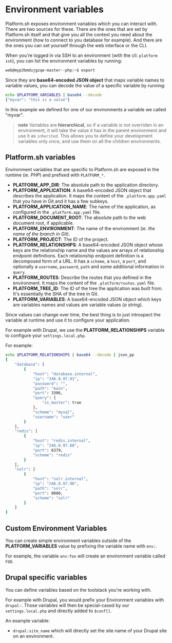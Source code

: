 # Environment variables

Platform.sh exposes environment variables which you can interact with. There are
two sources for these. There are the ones that are set by Platform.sh itself
and that give you all the context you need about the environment (how to 
connect to you database for example). And there are the ones you can set
yourself through the web interface or the CLI.

When you're logged in via SSH to an environment (with the cli: `platform ssh`), 
you can list the environment variables by running:

```bash
web@myp3bmdujgzqe-master--php:~$ export
```
Since they are **base64-encoded JSON object** that maps variable names
to variable values, you can decode the value of a specific variable by
running:

```bash
echo $PLATFORM_VARIABLES | base64 --decode
{"myvar": "this is a value"}
```

In this example we defined for one of our environments a variable we called 
"myvar".

> **note**
> Variables are **hierarchical**, so if a variable is not overriden in an environment, it will take the value it has in the parent environment and use it as `inherited`.
> This allows you to define your development variables only once, and use them on all the children environments.

## Platform.sh variables

Environment variables that are specific to Platform.sh are exposed in
the runtime (*ie. PHP*) and prefixed with `PLATFORM_*`.

-   **PLATFORM_APP_DIR**: The absolute path to the application directory.
-   **PLATFORM_APPLICATION**: A base64-encoded JSON object that
    describes the application. It maps the content of the
    `.platform.app.yaml` that you have in Git and it has a few subkeys.
-   **PLATFORM_APPLICATION_NAME**: The name of the application, as configured
    in the `.platform.app.yaml` file.
-   **PLATFORM_DOCUMENT_ROOT**: The absolute path to the web document root, if
    applicable.
-   **PLATFORM_ENVIRONMENT**: The name of the environment (*ie. the
    name of the branch in Git*).
-   **PLATFORM_PROJECT**: The ID of the project.
-   **PLATFORM_RELATIONSHIPS**: A base64-encoded JSON object whose keys
    are the relationship name and the values are arrays of relationship
    endpoint definitions. Each relationship endpoint definition is a
    decomposed form of a URL. It has a `scheme`, a `host`, a `port`, and
    optionally a `username`, `password`, `path` and some additional
    information in `query`.
-   **PLATFORM_ROUTES**: Describe the routes that you defined in the
    environment. It maps the content of the `.platform/routes.yaml`
    file.
-   **PLATFORM_TREE_ID**: The ID of the tree the application was built
    from. It's essentially the SHA of the tree in Git.
-   **PLATFORM_VARIABLES**: A base64-encoded JSON object which keys are
    variables names and values are variable values (*a string*).

Since values can change over time, the best thing is to just introspect
the variable at runtime and use it to configure your application.

For example with Drupal, we use the **PLATFORM_RELATIONSHIPS** variable
to configure your `settings.local.php`.

For example:

```bash
echo $PLATFORM_RELATIONSHIPS | base64 --decode | json_pp
{
    "database": [
        {
            "host": "database.internal",
            "ip": "246.0.97.91",
            "password": "",
            "path": "main",
            "port": 3306,
            "query": {
                "is_master": true
            },
            "scheme": "mysql",
            "username": "user"
        }
    ],
    "redis": [
        {
            "host": "redis.internal",
            "ip": "246.0.97.88",
            "port": 6379,
            "scheme": "redis"
        }
    ],
    "solr": [
        {
            "host": "solr.internal",
            "ip": "246.0.97.90",
            "path": "solr",
            "port": 8080,
            "scheme": "solr"
        }
    ]
}
```

## Custom Environment Variables

You can create simple environment variables outside of the
**PLATFORM_VARIABLES** value by prefixing the variable name with `env:`.

For example, the variable `env:foo` will create an environment variable called
`FOO`.

## Drupal specific variables

You can define variables based on the toolstack you're working with.

For example with Drupal, you would prefix your Environment variables
with `drupal:`. Those variables will then be special-cased by our
`settings.local.php` and directly added to `$conf[]`.

An example variable:

-   `drupal:site_name` which will directly set the site name of your
    Drupal site on an environment.

